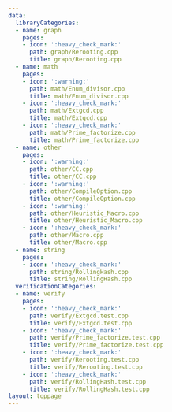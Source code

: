 ```yaml
---
data:
  libraryCategories:
  - name: graph
    pages:
    - icon: ':heavy_check_mark:'
      path: graph/Rerooting.cpp
      title: graph/Rerooting.cpp
  - name: math
    pages:
    - icon: ':warning:'
      path: math/Enum_divisor.cpp
      title: math/Enum_divisor.cpp
    - icon: ':heavy_check_mark:'
      path: math/Extgcd.cpp
      title: math/Extgcd.cpp
    - icon: ':heavy_check_mark:'
      path: math/Prime_factorize.cpp
      title: math/Prime_factorize.cpp
  - name: other
    pages:
    - icon: ':warning:'
      path: other/CC.cpp
      title: other/CC.cpp
    - icon: ':warning:'
      path: other/CompileOption.cpp
      title: other/CompileOption.cpp
    - icon: ':warning:'
      path: other/Heuristic_Macro.cpp
      title: other/Heuristic_Macro.cpp
    - icon: ':heavy_check_mark:'
      path: other/Macro.cpp
      title: other/Macro.cpp
  - name: string
    pages:
    - icon: ':heavy_check_mark:'
      path: string/RollingHash.cpp
      title: string/RollingHash.cpp
  verificationCategories:
  - name: verify
    pages:
    - icon: ':heavy_check_mark:'
      path: verify/Extgcd.test.cpp
      title: verify/Extgcd.test.cpp
    - icon: ':heavy_check_mark:'
      path: verify/Prime_factorize.test.cpp
      title: verify/Prime_factorize.test.cpp
    - icon: ':heavy_check_mark:'
      path: verify/Rerooting.test.cpp
      title: verify/Rerooting.test.cpp
    - icon: ':heavy_check_mark:'
      path: verify/RollingHash.test.cpp
      title: verify/RollingHash.test.cpp
layout: toppage
---
```

